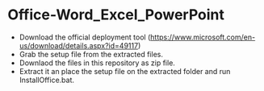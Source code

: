 # Office-Word_Excel_PowerPoint

- Download the official deployment tool (https://www.microsoft.com/en-us/download/details.aspx?id=49117) 
- Grab the setup file from the extracted files.
- Downlaod the files in this repository as zip file.
- Extract it an place the setup file on the extracted folder and run InstallOffice.bat.
